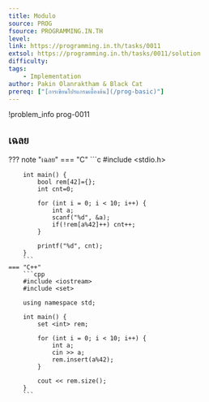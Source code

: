 ```yaml
---
title: Modulo
source: PROG
fsource: PROGRAMMING.IN.TH
level:
link: https://programming.in.th/tasks/0011
extsol: https://programming.in.th/tasks/0011/solution
difficulty: 
tags: 
    - Implementation
author: Pakin Olanraktham & Black Cat
prereq: ["[การเขียนโปรแกรมเบื้องต้น](/prog-basic)"]
---
```


!problem_info prog-0011

## เฉลย

??? note "เฉลย"
    === "C"
        ```c
        #include <stdio.h>

        int main() {
            bool rem[42]={};
            int cnt=0;

            for (int i = 0; i < 10; i++) {
                int a;
                scanf("%d", &a);
                if(!rem[a%42]++) cnt++;
            }

            printf("%d", cnt);
        }
        ```
    === "C++"
        ```cpp
        #include <iostream>
        #include <set>

        using namespace std;

        int main() {
            set <int> rem;

            for (int i = 0; i < 10; i++) {
                int a;
                cin >> a;
                rem.insert(a%42);
            }

            cout << rem.size();
        }
        ```

